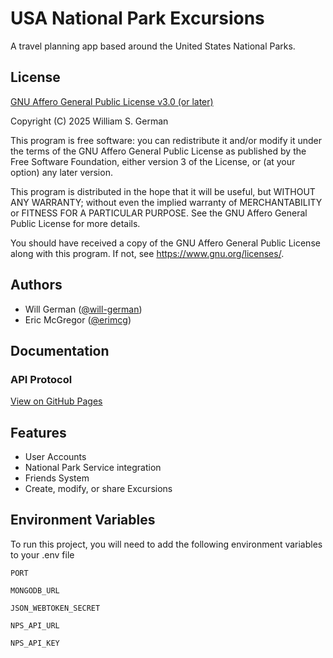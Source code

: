 
# USA National Park Excursions

A travel planning app based around the United States National Parks.
## License

[GNU Affero General Public License v3.0 (or later)](https://www.gnu.org/licenses/agpl-3.0.en.html)

Copyright (C) 2025  William S. German

This program is free software: you can redistribute it and/or modify
it under the terms of the GNU Affero General Public License as
published by the Free Software Foundation, either version 3 of the
License, or (at your option) any later version.

This program is distributed in the hope that it will be useful,
but WITHOUT ANY WARRANTY; without even the implied warranty of
MERCHANTABILITY or FITNESS FOR A PARTICULAR PURPOSE.  See the
GNU Affero General Public License for more details.

You should have received a copy of the GNU Affero General Public License
along with this program.  If not, see <https://www.gnu.org/licenses/>.
## Authors

- Will German ([@will-german](https://github.com/will-german))
- Eric McGregor ([@erimcg](https://github.com/erimcg))

## Documentation

### API Protocol

[View on GitHub Pages](https://will-german.github.io/excursions-api-docs/)

## Features

- User Accounts
- National Park Service integration
- Friends System
- Create, modify, or share Excursions

## Environment Variables

To run this project, you will need to add the following environment variables to your .env file

`PORT`

`MONGODB_URL`

`JSON_WEBTOKEN_SECRET`


`NPS_API_URL`

`NPS_API_KEY`

